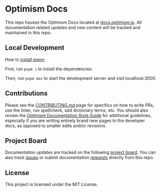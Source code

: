 #  Optimism Docs

This repo houses the Optimism Docs located at [docs.optimism.io](https://docs.optimism.io/). All documentation related updates and new content will be tracked and maintained in this repo. 

## Local Development

How to [install pnpm](https://pnpm.io/installation)

First, run `pnpm i` to install the dependencies.

Then, run `pnpm dev` to start the development server and visit localhost:3000.

## Contributions

Please see the [CONTRIBUTING.md](contributing.md) page for specifics on how to write PRs, use the linter, run spellcheck, add dictionary terms, etc. You should also review the [Optimism Documentation Style Guide](/pages/connect/contribute/style-guide.mdx) for additional guidelines, especially if you are writing entirely brand new pages to the developer docs, as opposed to smaller edits and/or revisions.

## Project Board

Documentation updates are tracked on the following [project board](https://github.com/orgs/ethereum-optimism/projects/43/views/1). You can also track [issues](https://github.com/ethereum-optimism/docs/issues) or submit documentation [requests](https://github.com/ethereum-optimism/docs/issues/new/choose) directly from this repo.

## License

This project is licensed under the MIT License.

